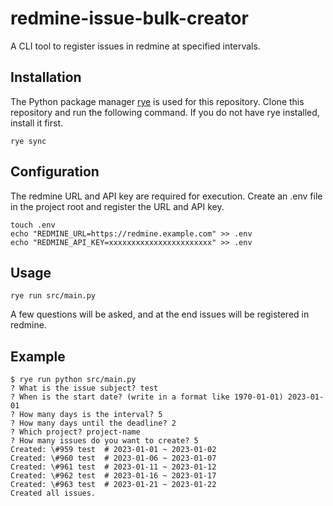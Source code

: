 # redmine-issue-bulk-creator
A CLI tool to register issues in redmine at specified intervals.

## Installation
The Python package manager [rye](https://github.com/mitsuhiko/rye) is used for this repository.
Clone this repository and run the following command.
If you do not have rye installed, install it first.

```shell
rye sync
```

## Configuration
The redmine URL and API key are required for execution.
Create an .env file in the project root and register the URL and API key.

```shell
touch .env
echo "REDMINE_URL=https://redmine.example.com" >> .env
echo "REDMINE_API_KEY=xxxxxxxxxxxxxxxxxxxxxxx" >> .env
```

## Usage
```shell
rye run src/main.py
```
A few questions will be asked, and at the end issues will be registered in redmine.

## Example
```shell
$ rye run python src/main.py
? What is the issue subject? test
? When is the start date? (write in a format like 1970-01-01) 2023-01-01
? How many days is the interval? 5
? How many days until the deadline? 2
? Which project? project-name
? How many issues do you want to create? 5
Created: \#959 test  # 2023-01-01 ~ 2023-01-02
Created: \#960 test  # 2023-01-06 ~ 2023-01-07
Created: \#961 test  # 2023-01-11 ~ 2023-01-12
Created: \#962 test  # 2023-01-16 ~ 2023-01-17
Created: \#963 test  # 2023-01-21 ~ 2023-01-22
Created all issues.
```
